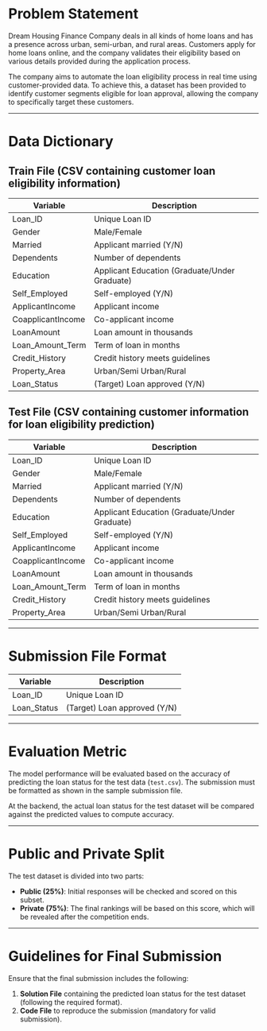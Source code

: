 # Problem Statement
Dream Housing Finance Company deals in all kinds of home loans and has a presence across urban, semi-urban, and rural areas. Customers apply for home loans online, and the company validates their eligibility based on various details provided during the application process.

The company aims to automate the loan eligibility process in real time using customer-provided data. To achieve this, a dataset has been provided to identify customer segments eligible for loan approval, allowing the company to specifically target these customers.

---

# Data Dictionary

## **Train File** (CSV containing customer loan eligibility information)

| Variable           | Description                                      |
|--------------------|--------------------------------------------------|
| Loan_ID           | Unique Loan ID                                   |
| Gender            | Male/Female                                      |
| Married           | Applicant married (Y/N)                         |
| Dependents        | Number of dependents                            |
| Education         | Applicant Education (Graduate/Under Graduate)   |
| Self_Employed     | Self-employed (Y/N)                             |
| ApplicantIncome   | Applicant income                                |
| CoapplicantIncome | Co-applicant income                            |
| LoanAmount        | Loan amount in thousands                        |
| Loan_Amount_Term  | Term of loan in months                          |
| Credit_History    | Credit history meets guidelines                 |
| Property_Area     | Urban/Semi Urban/Rural                          |
| Loan_Status       | (Target) Loan approved (Y/N)                    |

## **Test File** (CSV containing customer information for loan eligibility prediction)

| Variable           | Description                                      |
|--------------------|--------------------------------------------------|
| Loan_ID           | Unique Loan ID                                   |
| Gender            | Male/Female                                      |
| Married           | Applicant married (Y/N)                         |
| Dependents        | Number of dependents                            |
| Education         | Applicant Education (Graduate/Under Graduate)   |
| Self_Employed     | Self-employed (Y/N)                             |
| ApplicantIncome   | Applicant income                                |
| CoapplicantIncome | Co-applicant income                            |
| LoanAmount        | Loan amount in thousands                        |
| Loan_Amount_Term  | Term of loan in months                          |
| Credit_History    | Credit history meets guidelines                 |
| Property_Area     | Urban/Semi Urban/Rural                          |

---

# **Submission File Format**

| Variable    | Description                         |
|------------|-------------------------------------|
| Loan_ID    | Unique Loan ID                      |
| Loan_Status | (Target) Loan approved (Y/N)       |

---

# **Evaluation Metric**
The model performance will be evaluated based on the accuracy of predicting the loan status for the test data (`test.csv`). The submission must be formatted as shown in the sample submission file.

At the backend, the actual loan status for the test dataset will be compared against the predicted values to compute accuracy.

---

# **Public and Private Split**
The test dataset is divided into two parts:
- **Public (25%)**: Initial responses will be checked and scored on this subset.
- **Private (75%)**: The final rankings will be based on this score, which will be revealed after the competition ends.

---

# **Guidelines for Final Submission**
Ensure that the final submission includes the following:
1. **Solution File** containing the predicted loan status for the test dataset (following the required format).
2. **Code File** to reproduce the submission (mandatory for valid submission).